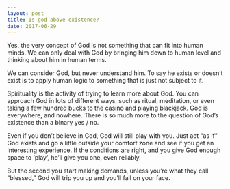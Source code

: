```yaml
---
layout: post
title: Is god above existence?
date: 2017-06-29
---
```


<p>Yes, the very concept of God is not something that can fit into human minds. We can only deal with God by bringing him down to human level and thinking about him in human terms.</p><p>We can consider God, but never understand him. To say he exists or doesn’t exist is to apply human logic to something that is just not subject to it.</p><p>Spirituality is the activity of trying to learn more about God. You can approach God in lots of different ways, such as ritual, meditation, or even taking a few hundred bucks to the casino and playing blackjack. God is everywhere, and nowhere. There is so much more to the question of God’s existence than a binary yes / no.</p><p>Even if you don’t believe in God, God will still play with you. Just act “as if” God exists and go a little outside your comfort zone and see if you get an interesting experience. If the conditions are right, and you give God enough space to ‘play’, he’ll give you one, even reliably.</p><p>But the second you start making demands, unless you’re what they call “blessed,” God will trip you up and you’ll fall on your face.</p>
